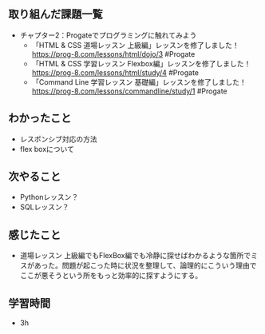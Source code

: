 ## 取り組んだ課題一覧
- チャプター2：Progateでプログラミングに触れてみよう
    - 「HTML & CSS 道場レッスン 上級編」レッスンを修了しました！ https://prog-8.com/lessons/html/dojo/3 #Progate 
    - 「HTML & CSS 学習レッスン Flexbox編」レッスンを修了しました！ https://prog-8.com/lessons/html/study/4 #Progate 
    - 「Command Line 学習レッスン 基礎編」レッスンを修了しました！ https://prog-8.com/lessons/commandline/study/1 #Progate
## わかったこと
- レスポンシブ対応の方法
- flex boxについて
## 次やること
- Pythonレッスン？
- SQLレッスン？
## 感じたこと
- 道場レッスン 上級編でもFlexBox編でも冷静に探せばわかるような箇所でミスがあった。問題が起こった時に状況を整理して、論理的にこういう理由でここが悪そうという所をもっと効率的に探すようにする。

## 学習時間
- 3h

